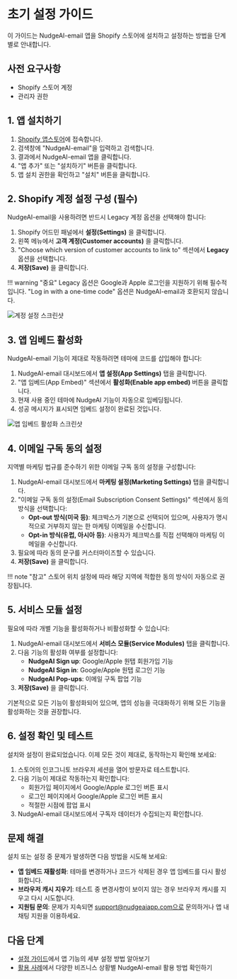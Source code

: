 # 초기 설정 가이드

이 가이드는 NudgeAI-email 앱을 Shopify 스토어에 설치하고 설정하는 방법을 단계별로 안내합니다.

## 사전 요구사항

- Shopify 스토어 계정
- 관리자 권한

## 1. 앱 설치하기

1. [Shopify 앱스토어](https://apps.shopify.com/)에 접속합니다.
2. 검색창에 "NudgeAI-email"을 입력하고 검색합니다.
3. 결과에서 NudgeAI-email 앱을 클릭합니다.
4. "앱 추가" 또는 "설치하기" 버튼을 클릭합니다.
5. 앱 설치 권한을 확인하고 "설치" 버튼을 클릭합니다.

## 2. Shopify 계정 설정 구성 (필수)

NudgeAI-email을 사용하려면 반드시 Legacy 계정 옵션을 선택해야 합니다:

1. Shopify 어드민 패널에서 **설정(Settings)** 을 클릭합니다.
2. 왼쪽 메뉴에서 **고객 계정(Customer accounts)** 을 클릭합니다.
3. "Choose which version of customer accounts to link to" 섹션에서 **Legacy** 옵션을 선택합니다.
4. **저장(Save)** 을 클릭합니다.

!!! warning "중요"
    Legacy 옵션은 Google과 Apple 로그인을 지원하기 위해 필수적입니다. "Log in with a one-time code" 옵션은 NudgeAI-email과 호환되지 않습니다.

![계정 설정 스크린샷](https://via.placeholder.com/600x300?text=Legacy+계정+설정+스크린샷)

## 3. 앱 임베드 활성화

NudgeAI-email 기능이 제대로 작동하려면 테마에 코드를 삽입해야 합니다:

1. NudgeAI-email 대시보드에서 **앱 설정(App Settings)** 탭을 클릭합니다.
2. "앱 임베드(App Embed)" 섹션에서 **활성화(Enable app embed)** 버튼을 클릭합니다.
3. 현재 사용 중인 테마에 NudgeAI 기능이 자동으로 임베딩됩니다.
4. 성공 메시지가 표시되면 임베드 설정이 완료된 것입니다.

![앱 임베드 활성화 스크린샷](https://via.placeholder.com/600x300?text=앱+임베드+활성화+스크린샷)

## 4. 이메일 구독 동의 설정

지역별 마케팅 법규를 준수하기 위한 이메일 구독 동의 설정을 구성합니다:

1. NudgeAI-email 대시보드에서 **마케팅 설정(Marketing Settings)** 탭을 클릭합니다.
2. "이메일 구독 동의 설정(Email Subscription Consent Settings)" 섹션에서 동의 방식을 선택합니다:
   - **Opt-out 방식(미국 등)**: 체크박스가 기본으로 선택되어 있으며, 사용자가 명시적으로 거부하지 않는 한 마케팅 이메일을 수신합니다.
   - **Opt-in 방식(유럽, 아시아 등)**: 사용자가 체크박스를 직접 선택해야 마케팅 이메일을 수신합니다.
3. 필요에 따라 동의 문구를 커스터마이즈할 수 있습니다.
4. **저장(Save)** 을 클릭합니다.

!!! note "참고"
    스토어 위치 설정에 따라 해당 지역에 적합한 동의 방식이 자동으로 권장됩니다.

## 5. 서비스 모듈 설정

필요에 따라 개별 기능을 활성화하거나 비활성화할 수 있습니다:

1. NudgeAI-email 대시보드에서 **서비스 모듈(Service Modules)** 탭을 클릭합니다.
2. 다음 기능의 활성화 여부를 설정합니다:
   - **NudgeAI Sign up**: Google/Apple 원탭 회원가입 기능
   - **NudgeAI Sign in**: Google/Apple 원탭 로그인 기능
   - **NudgeAI Pop-ups**: 이메일 구독 팝업 기능
3. **저장(Save)** 을 클릭합니다.

기본적으로 모든 기능이 활성화되어 있으며, 앱의 성능을 극대화하기 위해 모든 기능을 활성화하는 것을 권장합니다.

## 6. 설정 확인 및 테스트

설치와 설정이 완료되었습니다. 이제 모든 것이 제대로, 동작하는지 확인해 보세요:

1. 스토어의 인코그니토 브라우저 세션을 열어 방문자로 테스트합니다.
2. 다음 기능이 제대로 작동하는지 확인합니다:
   - 회원가입 페이지에서 Google/Apple 로그인 버튼 표시
   - 로그인 페이지에서 Google/Apple 로그인 버튼 표시
   - 적절한 시점에 팝업 표시
3. NudgeAI-email 대시보드에서 구독자 데이터가 수집되는지 확인합니다.

## 문제 해결

설치 또는 설정 중 문제가 발생하면 다음 방법을 시도해 보세요:

- **앱 임베드 재활성화**: 테마를 변경하거나 코드가 삭제된 경우 앱 임베드를 다시 활성화합니다.
- **브라우저 캐시 지우기**: 테스트 중 변경사항이 보이지 않는 경우 브라우저 캐시를 지우고 다시 시도합니다.
- **지원팀 문의**: 문제가 지속되면 support@nudgeaiapp.com으로 문의하거나 앱 내 채팅 지원을 이용하세요.

## 다음 단계

- [설정 가이드](settings.md)에서 앱 기능의 세부 설정 방법 알아보기
- [활용 사례](use-cases.md)에서 다양한 비즈니스 상황별 NudgeAI-email 활용 방법 확인하기 